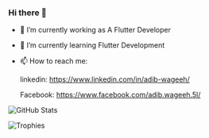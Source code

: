 ### Hi there 👋

<!--
**adib-Wageeh/adib-Wageeh** is a ✨ _special_ ✨ repository because its `README.md` (this file) appears on your GitHub profile.

Here are some ideas to get you started:
-->


- 🔭 I’m currently working as A Flutter Developer

- 🌱 I’m currently learning Flutter Development

- 📫 How to reach me: 

  linkedin: https://www.linkedin.com/in/adib-wageeh/

  Facebook: https://www.facebook.com/adib.wageeh.5l/



![GitHub Stats](https://github-readme-auto-stats.vercel.app/api?username=adib-Wageeh&count_private=true&show_icons=true&theme=default)

![Trophies](https://github-profile-trophy.vercel.app/?username=adib-Wageeh)

